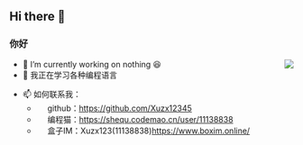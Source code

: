 ## Hi there 👋

### 你好

<div align="left">
<img align="right" src="https://github-readme-stats.vercel.app/api?username=Xuzx-Ricky&show_icons=true&count_private=false&theme=vue-dark" />
</div>

- 🔭 I’m currently working on nothing 😆
- 🌱 我正在学习各种编程语言
<!--
- 👯 I’m looking to collaborate on ...
- 🤔 I’m looking for help with ...
- 💬 Ask me about ...
-->
- 📫 如何联系我：
  - <img src="https://github.com/favicon.ico" height="16px"> github：https://github.com/Xuzx12345
  - <img src="https://shequ.codemao.cn/favicon.ico" height="16px"> 编程猫：https://shequ.codemao.cn/user/11138838
  - <img src="https://is1-ssl.mzstatic.com/image/thumb/Purple221/v4/50/ef/c2/50efc215-a8c3-73cf-031c-1878697761a1/AppIcon-0-0-1x_U007emarketing-0-8-0-0-85-220.png/460x0w.webp" height="16px"> 盒子IM：Xuzx123(11138838)https://www.boxim.online/

<!--
- 😄 Pronouns: ...
- ⚡ Fun fact: ...
-->

